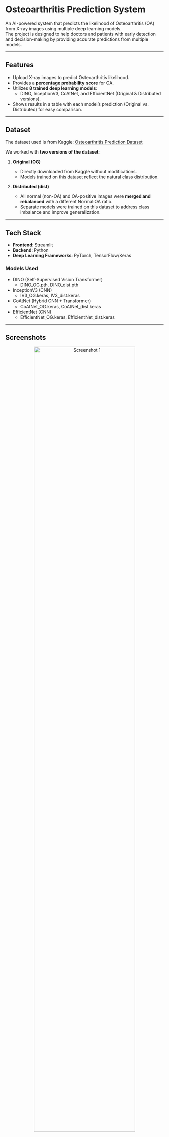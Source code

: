 # Osteoarthritis Prediction System

An AI-powered system that predicts the likelihood of Osteoarthritis (OA) from X-ray images using multiple deep learning models.  
The project is designed to help doctors and patients with early detection and decision-making by providing accurate predictions from multiple models.

---

## Features
- Upload X-ray images to predict Osteoarthritis likelihood.
- Provides a **percentage probability score** for OA.
- Utilizes **8 trained deep learning models**:
  - DINO, InceptionV3, CoAtNet, and EfficientNet (Original & Distributed versions).
- Shows results in a table with each model’s prediction (Original vs. Distributed) for easy comparison.

---

## Dataset
The dataset used is from Kaggle: [Osteoarthritis Prediction Dataset](https://www.kaggle.com/datasets/farjanakabirsamanta/osteoarthritis-prediction)

We worked with **two versions of the dataset**:
1. **Original (OG)**  
   - Directly downloaded from Kaggle without modifications.
   - Models trained on this dataset reflect the natural class distribution.

2. **Distributed (dist)**  
   - All normal (non-OA) and OA-positive images were **merged and rebalanced** with a different Normal:OA ratio.
   - Separate models were trained on this dataset to address class imbalance and improve generalization.

---

## Tech Stack
- **Frontend**: Streamlit
- **Backend**: Python
- **Deep Learning Frameworks**: PyTorch, TensorFlow/Keras

### Models Used
- DINO (Self-Supervised Vision Transformer)  
  - DINO_OG.pth, DINO_dist.pth
- InceptionV3 (CNN)  
  - IV3_OG.keras, IV3_dist.keras
- CoAtNet (Hybrid CNN + Transformer)  
  - CoAtNet_OG.keras, CoAtNet_dist.keras
- EfficientNet (CNN)  
  - EfficientNet_OG.keras, EfficientNet_dist.keras

---

## Screenshots

<p align="center">
  <img src="https://github.com/user-attachments/assets/b89196eb-331d-44c3-a93d-d03822098bf6" 
       alt="Screenshot 1" width="80%" />
</p>

<p align="center">
  <img src="https://github.com/user-attachments/assets/4258e7d9-d19d-432c-920d-ee934111723c" 
       alt="Screenshot 2" width="80%" />
</p>

